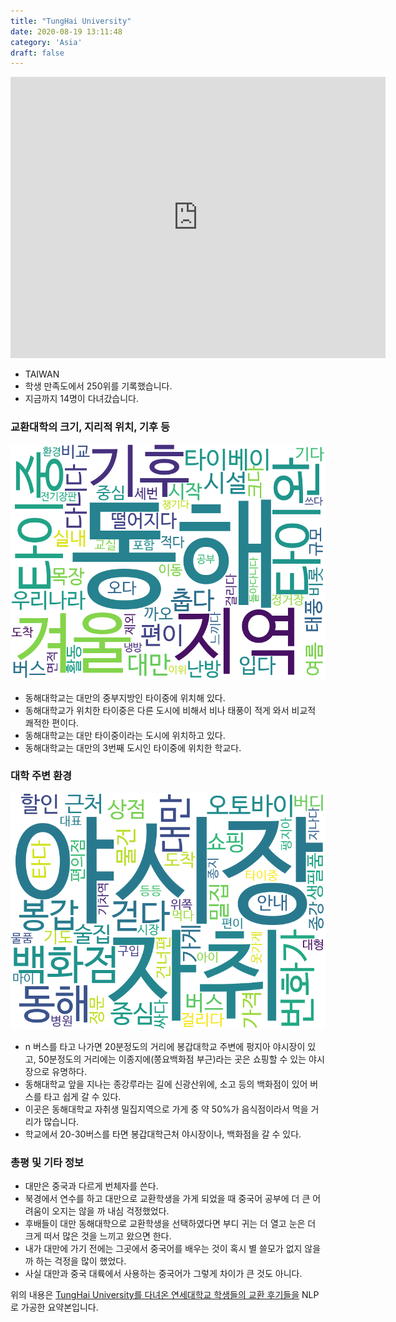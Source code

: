 ```yaml
---
title: "TungHai University"
date: 2020-08-19 13:11:48
category: 'Asia'
draft: false
---
```


<iframe
width="600"
height="450"
frameborder="0" style="border:0"
src="https://www.google.com/maps/embed/v1/place?key=AIzaSyC9e1AME-pVmWC4hBpFdu5S4dKzyepa3HQ&q=TungHai+University&center=24.1804426,120.5985321&zoom=14" allowfullscreen>
</iframe>

* TAIWAN
* 학생 만족도에서 250위를 기록했습니다.
* 지금까지 14명이 다녀갔습니다. 

### 교환대학의 크기, 지리적 위치, 기후 등

![gen_info-WordCloud](../univ_wordclouds_okt/gen_info/TW000006_gen_info_okt.png)

* 동해대학교는 대만의 중부지방인 타이중에 위치해 있다.
* 동해대학교가 위치한 타이중은 다른 도시에 비해서 비나 태풍이 적게 와서 비교적 쾌적한 편이다.
* 동해대학교는 대만 타이중이라는 도시에 위치하고 있다.
* 동해대학교는 대만의 3번째 도시인 타이중에 위치한 학교다.


### 대학 주변 환경

![env_info-WordCloud](../univ_wordclouds_okt/env_info/TW000006_env_info_okt.png)

* n 버스를 타고 나가면 20분정도의 거리에 봉갑대학교 주변에 펑지아 야시장이 있고, 50분정도의 거리에는 이종지에(쫑요백화점 부근)라는 곳은 쇼핑할 수 있는 야시장으로 유명하다.
* 동해대학교 앞을 지나는 종강루라는 길에 신광산위에, 소고 등의 백화점이 있어 버스를 타고 쉽게 갈 수 있다.
* 이곳은 동해대학교 자취생 밀집지역으로 가게 중 약 50%가 음식점이라서 먹을 거리가 많습니다.
* 학교에서 20-30버스를 타면 봉갑대학근처 야시장이나, 백화점을 갈 수 있다.


### 총평 및 기타 정보 
* 대만은 중국과 다르게 번체자를 쓴다.
* 북경에서 연수를 하고 대만으로 교환학생을 가게 되었을 때 중국어 공부에 더 큰 어려움이 오지는 않을 까 내심 걱정했었다.
* 후배들이 대만 동해대학으로 교환학생을 선택하였다면 부디 귀는 더 열고 눈은 더 크게 떠서 많은 것을 느끼고 왔으면 한다.
* 내가 대만에 가기 전에는 그곳에서 중국어를 배우는 것이 혹시 별 쓸모가 없지 않을까 하는 걱정을 많이 했었다.
* 사실 대만과 중국 대륙에서 사용하는 중국어가 그렇게 차이가 큰 것도 아니다.


위의 내용은 [TungHai University를 다녀온 연세대학교 학생들의 교환 후기들을](http://oia.yonsei.ac.kr/partner/expReport.asp?ucode=TW000006&bgbn=A) NLP로 가공한 요약본입니다. 
